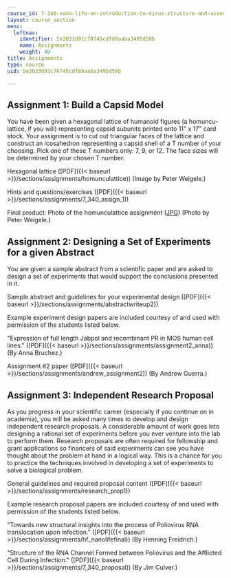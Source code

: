 ```yaml
---
course_id: 7-340-nano-life-an-introduction-to-virus-structure-and-assembly-fall-2005
layout: course_section
menu:
  leftnav:
    identifier: 5e2033d91c70745cdf89aaba3495d50b
    name: Assignments
    weight: 40
title: Assignments
type: course
uid: 5e2033d91c70745cdf89aaba3495d50b

---
```


Assignment 1: Build a Capsid Model
----------------------------------

You have been given a hexagonal lattice of humanoid figures (a homuncu-lattice, if you will) representing capsid subunits printed onto 11" x 17" card stock. Your assignment is to cut out triangular faces of the lattice and construct an icosahedron representing a capsid shell of a T number of your choosing. Pick one of these T numbers only: 7, 9, or 12. The face sizes will be determined by your chosen T number.

Hexagonal lattice ([PDF]({{< baseurl >}}/sections/assignments/homunculattice)) (Image by Peter Weigele.)

Hints and questions/exercises ([PDF]({{< baseurl >}}/sections/assignments/7_340_assign_1))

Final product: Photo of the homunculattice assignment ([JPG](/coursemedia/7-340-nano-life-an-introduction-to-virus-structure-and-assembly-fall-2005/f9262d2b1935b7328b9575835c861430_classcapsids2.jpg)) (Photo by Peter Weigele.)

Assignment 2: Designing a Set of Experiments for a given Abstract
-----------------------------------------------------------------

You are given a sample abstract from a scientific paper and are asked to design a set of experiments that would support the conclusions presented in it.

Sample abstract and guidelines for your experimental design ([PDF]({{< baseurl >}}/sections/assignments/abstractwriteup2))

Example experiment design papers are included courtesy of and used with permission of the students listed below.

"Expression of full length Jabpol and recombinant PR in MOS human cell lines." ([PDF]({{< baseurl >}}/sections/assignments/assignment2_anna)) (By Anna Bruchez.)

Assignment #2 paper ([PDF]({{< baseurl >}}/sections/assignments/andrew_assignment2)) (By Andrew Guerra.)

Assignment 3: Independent Research Proposal
-------------------------------------------

As you progress in your scientific career (especially if you continue on in academia), you will be asked many times to develop and design independent research proposals. A considerable amount of work goes into designing a rational set of experiments before you ever venture into the lab to perform them. Research proposals are often required for fellowship and grant applications so financers of said experiments can see you have thought about the problem at hand in a logical way. This is a chance for you to practice the techniques involved in developing a set of experiments to solve a biological problem.

General guidelines and required proposal content ([PDF]({{< baseurl >}}/sections/assignments/research_prop1))

Example research proposal papers are included courtesy of and used with permission of the students listed below.

"Towards new structural insights into the process of Poliovirus RNA translocation upon infection." ([PDF]({{< baseurl >}}/sections/assignments/hf_nanolifefinal)) (By Henning Freidrich.)

"Structure of the RNA Channel Formed between Poliovirus and the Afflicted Cell During Infection." ([PDF]({{< baseurl >}}/sections/assignments/7_340_proposal)) (By Jim Culver.)